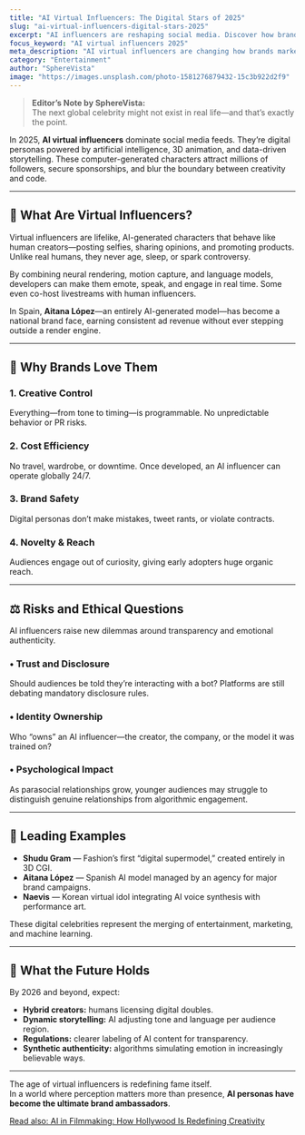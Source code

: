```yaml
---
title: "AI Virtual Influencers: The Digital Stars of 2025"
slug: "ai-virtual-influencers-digital-stars-2025"
excerpt: "AI influencers are reshaping social media. Discover how brands use virtual personas to connect with audiences in 2025."
focus_keyword: "AI virtual influencers 2025"
meta_description: "AI virtual influencers are changing how brands market in 2025. Learn how digital personas engage audiences and what risks they bring."
category: "Entertainment"
author: "SphereVista"
image: "https://images.unsplash.com/photo-1581276879432-15c3b922d2f9"
---
```


> **Editor’s Note by SphereVista:**  
> The next global celebrity might not exist in real life—and that’s exactly the point.

In 2025, **AI virtual influencers** dominate social media feeds. They’re digital personas powered by artificial intelligence, 3D animation, and data-driven storytelling. These computer-generated characters attract millions of followers, secure sponsorships, and blur the boundary between creativity and code.

---

## 🤖 What Are Virtual Influencers?

Virtual influencers are lifelike, AI-generated characters that behave like human creators—posting selfies, sharing opinions, and promoting products. Unlike real humans, they never age, sleep, or spark controversy.

By combining neural rendering, motion capture, and language models, developers can make them emote, speak, and engage in real time. Some even co-host livestreams with human influencers.

In Spain, **Aitana López**—an entirely AI-generated model—has become a national brand face, earning consistent ad revenue without ever stepping outside a render engine.

---

## 🚀 Why Brands Love Them

### 1. Creative Control  
Everything—from tone to timing—is programmable. No unpredictable behavior or PR risks.

### 2. Cost Efficiency  
No travel, wardrobe, or downtime. Once developed, an AI influencer can operate globally 24/7.

### 3. Brand Safety  
Digital personas don’t make mistakes, tweet rants, or violate contracts.

### 4. Novelty & Reach  
Audiences engage out of curiosity, giving early adopters huge organic reach.

---

## ⚖️ Risks and Ethical Questions

AI influencers raise new dilemmas around transparency and emotional authenticity.

### • Trust and Disclosure  
Should audiences be told they’re interacting with a bot? Platforms are still debating mandatory disclosure rules.

### • Identity Ownership  
Who “owns” an AI influencer—the creator, the company, or the model it was trained on?

### • Psychological Impact  
As parasocial relationships grow, younger audiences may struggle to distinguish genuine relationships from algorithmic engagement.

---

## 🌟 Leading Examples

- **Shudu Gram** — Fashion’s first “digital supermodel,” created entirely in 3D CGI.  
- **Aitana López** — Spanish AI model managed by an agency for major brand campaigns.  
- **Naevis** — Korean virtual idol integrating AI voice synthesis with performance art.

These digital celebrities represent the merging of entertainment, marketing, and machine learning.

---

## 🔮 What the Future Holds

By 2026 and beyond, expect:
- **Hybrid creators:** humans licensing digital doubles.  
- **Dynamic storytelling:** AI adjusting tone and language per audience region.  
- **Regulations:** clearer labeling of AI content for transparency.  
- **Synthetic authenticity:** algorithms simulating emotion in increasingly believable ways.

---

The age of virtual influencers is redefining fame itself.  
In a world where perception matters more than presence, **AI personas have become the ultimate brand ambassadors**.  

[Read also: AI in Filmmaking: How Hollywood Is Redefining Creativity](#)
